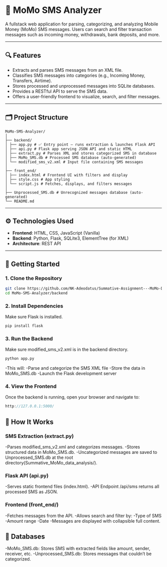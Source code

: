 # 📱 MoMo SMS Analyzer

A fullstack web application for parsing, categorizing, and analyzing Mobile Money (MoMo) SMS messages. Users can search and filter transaction messages such as incoming money, withdrawals, bank deposits, and more.

---

## 🔍 Features

- Extracts and parses SMS messages from an XML file.
- Classifies SMS messages into categories (e.g., Incoming Money, Transfers, Airtime).
- Stores processed and unprocessed messages into SQLite databases.
- Provides a RESTful API to serve the SMS data.
- Offers a user-friendly frontend to visualize, search, and filter messages.

---

## 🗂️ Project Structure
```text
MoMo-SMS-Analyzer/
│
├── backend/
│ ├── app.py # ✅ Entry point – runs extraction & launches Flask API
│ ├── api.py # Flask app serving JSON API and static HTML
│ ├── extract.py # Parses XML and stores categorized SMS in database
│ ├── MoMo_SMS.db # Processed SMS database (auto-generated)
│ └── modified_sms_v2.xml # Input file containing SMS messages
│
├── front_end/
│ ├── index.html # Frontend UI with filters and display
│ ├── style.css # App styling
│ └── script.js # Fetches, displays, and filters messages
│
├── Unprocessed_SMS.db # Unrecognized messages database (auto-generated)
└── README.md
```


---

## ⚙️ Technologies Used

- **Frontend**: HTML, CSS, JavaScript (Vanilla)
- **Backend**: Python, Flask, SQLite3, ElementTree (for XML)
- **Architecture**: REST API

---

## 🚀 Getting Started

### 1. Clone the Repository

```bash
git clone https://github.com/NK-Adeodatus/Summative-Assignment---MoMo-Data-Analysis
cd MoMo-SMS-Analyzer/backend
```
### 2. Install Dependencies
Make sure Flask is installed.
```bash
pip install flask
```
### 3. Run the Backend
Make sure modified_sms_v2.xml is in the backend directory.
```bash
python app.py
```

-This will:
    -Parse and categorize the SMS XML file
    -Store the data in MoMo_SMS.db
    -Launch the Flask development server

### 4. View the Frontend
Once the backend is running, open your browser and navigate to:
```cpp
http://127.0.0.1:5000/
```

## 🔧 How It Works
### SMS Extraction (extract.py)

-Parses modified_sms_v2.xml and categorizes messages.
-Stores structured data in MoMo_SMS.db.
-Uncategorized messages are saved to Unprocessed_SMS.db at the root directory(Summative_MoMo_data_analysis/).

### Flask API (api.py)

-Serves static frontend files (index.html).
-API Endpoint /api/sms returns all processed SMS as JSON.

### Frontend (front_end/)

-Fetches messages from the API.
-Allows search and filter by:
    -Type of SMS
    -Amount range
    -Date
-Messages are displayed with collapsible full content.

## 📂 Databases

-MoMo_SMS.db: Stores SMS with extracted fields like amount, sender, receiver, etc.
-Unprocessed_SMS.db: Stores messages that couldn’t be categorized.
